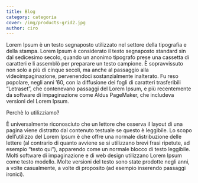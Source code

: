 ```yaml
---
title: Blog
category: categoria
cover: /img/products-grid2.jpg
author: ciro
---
```

Lorem Ipsum è un testo segnaposto utilizzato nel settore della tipografia e della stampa. Lorem Ipsum è considerato il testo segnaposto standard sin dal sedicesimo secolo, quando un anonimo tipografo prese una cassetta di caratteri e li assemblò per preparare un testo campione. È sopravvissuto non solo a più di cinque secoli, ma anche al passaggio alla videoimpaginazione, pervenendoci sostanzialmente inalterato. Fu reso popolare, negli anni ’60, con la diffusione dei fogli di caratteri trasferibili “Letraset”, che contenevano passaggi del Lorem Ipsum, e più recentemente da software di impaginazione come Aldus PageMaker, che includeva versioni del Lorem Ipsum.



Perchè lo utilizziamo?

È universalmente riconosciuto che un lettore che osserva il layout di una pagina viene distratto dal contenuto testuale se questo è leggibile. Lo scopo dell’utilizzo del Lorem Ipsum è che offre una normale distribuzione delle lettere (al contrario di quanto avviene se si utilizzano brevi frasi ripetute, ad esempio “testo qui”), apparendo come un normale blocco di testo leggibile. Molti software di impaginazione e di web design utilizzano Lorem Ipsum come testo modello. Molte versioni del testo sono state prodotte negli anni, a volte casualmente, a volte di proposito (ad esempio inserendo passaggi ironici).
